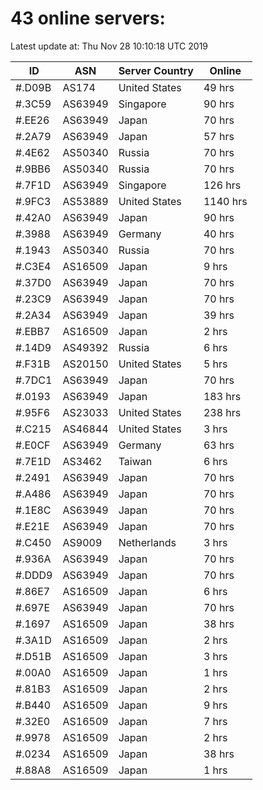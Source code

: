 # 43 online servers:

Latest update at: Thu Nov 28 10:10:18 UTC 2019

| ID | ASN | Server Country | Online |
| -- | --- | -------------- | ------ |
| #.D09B | AS174 | United States | 49 hrs |
| #.3C59 | AS63949 | Singapore | 90 hrs |
| #.EE26 | AS63949 | Japan | 70 hrs |
| #.2A79 | AS63949 | Japan | 57 hrs |
| #.4E62 | AS50340 | Russia | 70 hrs |
| #.9BB6 | AS50340 | Russia | 70 hrs |
| #.7F1D | AS63949 | Singapore | 126 hrs |
| #.9FC3 | AS53889 | United States | 1140 hrs |
| #.42A0 | AS63949 | Japan | 90 hrs |
| #.3988 | AS63949 | Germany | 40 hrs |
| #.1943 | AS50340 | Russia | 70 hrs |
| #.C3E4 | AS16509 | Japan | 9 hrs |
| #.37D0 | AS63949 | Japan | 70 hrs |
| #.23C9 | AS63949 | Japan | 70 hrs |
| #.2A34 | AS63949 | Japan | 39 hrs |
| #.EBB7 | AS16509 | Japan | 2 hrs |
| #.14D9 | AS49392 | Russia | 6 hrs |
| #.F31B | AS20150 | United States | 5 hrs |
| #.7DC1 | AS63949 | Japan | 70 hrs |
| #.0193 | AS63949 | Japan | 183 hrs |
| #.95F6 | AS23033 | United States | 238 hrs |
| #.C215 | AS46844 | United States | 3 hrs |
| #.E0CF | AS63949 | Germany | 63 hrs |
| #.7E1D | AS3462 | Taiwan | 6 hrs |
| #.2491 | AS63949 | Japan | 70 hrs |
| #.A486 | AS63949 | Japan | 70 hrs |
| #.1E8C | AS63949 | Japan | 70 hrs |
| #.E21E | AS63949 | Japan | 70 hrs |
| #.C450 | AS9009 | Netherlands | 3 hrs |
| #.936A | AS63949 | Japan | 70 hrs |
| #.DDD9 | AS63949 | Japan | 70 hrs |
| #.86E7 | AS16509 | Japan | 6 hrs |
| #.697E | AS63949 | Japan | 70 hrs |
| #.1697 | AS16509 | Japan | 38 hrs |
| #.3A1D | AS16509 | Japan | 2 hrs |
| #.D51B | AS16509 | Japan | 3 hrs |
| #.00A0 | AS16509 | Japan | 1 hrs |
| #.81B3 | AS16509 | Japan | 2 hrs |
| #.B440 | AS16509 | Japan | 9 hrs |
| #.32E0 | AS16509 | Japan | 7 hrs |
| #.9978 | AS16509 | Japan | 2 hrs |
| #.0234 | AS16509 | Japan | 38 hrs |
| #.88A8 | AS16509 | Japan | 1 hrs |

